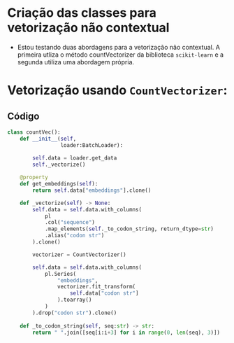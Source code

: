 # Criação das classes para vetorização não contextual
- Estou testando duas abordagens para a vetorização não contextual. A primeira utliza o método countVectorizer da biblioteca `scikit-learn` e a segunda utiliza uma abordagem própria.

# Vetorização usando `CountVectorizer`:
## Código
```python
class countVec():
    def __init__(self, 
                 loader:BatchLoader):
        
        self.data = loader.get_data
        self._vectorize()

    @property
    def get_embeddings(self):
        return self.data["embeddings"].clone() 

    def _vectorize(self) -> None:
        self.data = self.data.with_columns(
            pl
            .col("sequence")
            .map_elements(self._to_codon_string, return_dtype=str)
            .alias("codon str")
        ).clone()

        vectorizer = CountVectorizer()

        self.data = self.data.with_columns(
            pl.Series(
                "embeddings",
                vectorizer.fit_transform(
                    self.data["codon str"]
                ).toarray()
            )
        ).drop("codon str").clone()
        
    def _to_codon_string(self, seq:str) -> str:
        return " ".join([seq[i:i+3] for i in range(0, len(seq), 3)])
```


